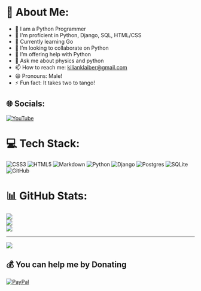 # 💫 About Me:

- 🔭 I am a Python Programmer
- 🌱 I'm proficient in Python, Django, SQL, HTML/CSS
- 🤔 Currently learning Go
- 👯 I’m looking to collaborate on Python
- 🤔 I’m offering help with Python
- 💬 Ask me about physics and python
- 📫 How to reach me: kilianklaiber@gmail.com
- 😄 Pronouns: Male!
- ⚡ Fun fact: It takes two to tango!


## 🌐 Socials:
[![YouTube](https://img.shields.io/badge/YouTube-%23FF0000.svg?logo=YouTube&logoColor=white)](https://youtube.com/@http://www.youtube.com/@kilianklaiber6367) 

# 💻 Tech Stack:
![CSS3](https://img.shields.io/badge/css3-%231572B6.svg?style=for-the-badge&logo=css3&logoColor=white) ![HTML5](https://img.shields.io/badge/html5-%23E34F26.svg?style=for-the-badge&logo=html5&logoColor=white) ![Markdown](https://img.shields.io/badge/markdown-%23000000.svg?style=for-the-badge&logo=markdown&logoColor=white) ![Python](https://img.shields.io/badge/python-3670A0?style=for-the-badge&logo=python&logoColor=ffdd54) ![Django](https://img.shields.io/badge/django-%23092E20.svg?style=for-the-badge&logo=django&logoColor=white) ![Postgres](https://img.shields.io/badge/postgres-%23316192.svg?style=for-the-badge&logo=postgresql&logoColor=white) ![SQLite](https://img.shields.io/badge/sqlite-%2307405e.svg?style=for-the-badge&logo=sqlite&logoColor=white) ![GitHub](https://img.shields.io/badge/github-%23121011.svg?style=for-the-badge&logo=github&logoColor=white)
# 📊 GitHub Stats:
![](https://github-readme-stats.vercel.app/api?username=KilianKlaiber&theme=dark&hide_border=false&include_all_commits=false&count_private=false)<br/>
![](https://github-readme-streak-stats.herokuapp.com/?user=KilianKlaiber&theme=dark&hide_border=false)<br/>
![](https://github-readme-stats.vercel.app/api/top-langs/?username=KilianKlaiber&theme=dark&hide_border=false&include_all_commits=false&count_private=false&layout=compact)

---
[![](https://visitcount.itsvg.in/api?id=KilianKlaiber&icon=0&color=0)](https://visitcount.itsvg.in)

  ## 💰 You can help me by Donating
  [![PayPal](https://img.shields.io/badge/PayPal-00457C?style=for-the-badge&logo=paypal&logoColor=white)](https://paypal.me/paypal.me/kilianklaiber) 

  
<!-- Proudly created with GPRM ( https://gprm.itsvg.in ) -->
